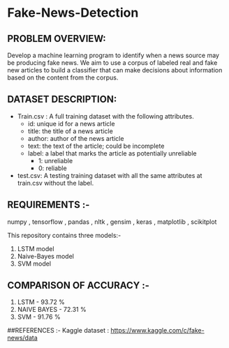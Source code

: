 # Fake-News-Detection
## PROBLEM OVERVIEW:
Develop a machine learning program to identify when a news source may be producing fake news.
We aim to use a corpus of labeled real and fake new articles to build a classifier that can make
decisions about information based on the content from the corpus.
## DATASET DESCRIPTION:
- Train.csv : A full training dataset with the following attributes.
    - id: unique id for a news article
    - title: the title of a news article
    - author: author of the news article
    - text: the text of the article; could be incomplete
    - label: a label that marks the article as potentially unreliable
        - 1: unreliable
        - 0: reliable
- test.csv: A testing training dataset with all the same attributes at train.csv without the label.

## REQUIREMENTS :- 
   numpy , tensorflow , pandas , nltk , gensim , keras , matplotlib , scikitplot

This repository contains three models:-
 1. LSTM model
 2. Naive-Bayes model
 3. SVM model

## COMPARISON OF ACCURACY :-
 1. LSTM - 93.72 %
 2. NAIVE BAYES - 72.31 %
 3. SVM - 91.76 %

##REFERENCES :-
Kaggle dataset : https://www.kaggle.com/c/fake-news/data
